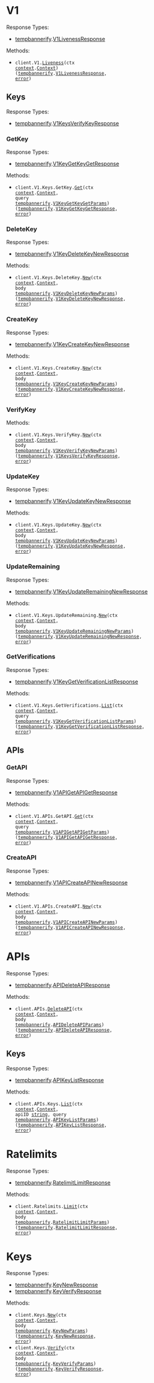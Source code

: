 # V1

Response Types:

- <a href="https://pkg.go.dev/github.com/stainless-sdks/TEMP_bannerify-go">tempbannerify</a>.<a href="https://pkg.go.dev/github.com/stainless-sdks/TEMP_bannerify-go#V1LivenessResponse">V1LivenessResponse</a>

Methods:

- <code title="get /v1/liveness">client.V1.<a href="https://pkg.go.dev/github.com/stainless-sdks/TEMP_bannerify-go#V1Service.Liveness">Liveness</a>(ctx <a href="https://pkg.go.dev/context">context</a>.<a href="https://pkg.go.dev/context#Context">Context</a>) (<a href="https://pkg.go.dev/github.com/stainless-sdks/TEMP_bannerify-go">tempbannerify</a>.<a href="https://pkg.go.dev/github.com/stainless-sdks/TEMP_bannerify-go#V1LivenessResponse">V1LivenessResponse</a>, <a href="https://pkg.go.dev/builtin#error">error</a>)</code>

## Keys

Response Types:

- <a href="https://pkg.go.dev/github.com/stainless-sdks/TEMP_bannerify-go">tempbannerify</a>.<a href="https://pkg.go.dev/github.com/stainless-sdks/TEMP_bannerify-go#V1KeysVerifyKeyResponse">V1KeysVerifyKeyResponse</a>

### GetKey

Response Types:

- <a href="https://pkg.go.dev/github.com/stainless-sdks/TEMP_bannerify-go">tempbannerify</a>.<a href="https://pkg.go.dev/github.com/stainless-sdks/TEMP_bannerify-go#V1KeyGetKeyGetResponse">V1KeyGetKeyGetResponse</a>

Methods:

- <code title="get /v1/keys.getKey">client.V1.Keys.GetKey.<a href="https://pkg.go.dev/github.com/stainless-sdks/TEMP_bannerify-go#V1KeyGetKeyService.Get">Get</a>(ctx <a href="https://pkg.go.dev/context">context</a>.<a href="https://pkg.go.dev/context#Context">Context</a>, query <a href="https://pkg.go.dev/github.com/stainless-sdks/TEMP_bannerify-go">tempbannerify</a>.<a href="https://pkg.go.dev/github.com/stainless-sdks/TEMP_bannerify-go#V1KeyGetKeyGetParams">V1KeyGetKeyGetParams</a>) (<a href="https://pkg.go.dev/github.com/stainless-sdks/TEMP_bannerify-go">tempbannerify</a>.<a href="https://pkg.go.dev/github.com/stainless-sdks/TEMP_bannerify-go#V1KeyGetKeyGetResponse">V1KeyGetKeyGetResponse</a>, <a href="https://pkg.go.dev/builtin#error">error</a>)</code>

### DeleteKey

Response Types:

- <a href="https://pkg.go.dev/github.com/stainless-sdks/TEMP_bannerify-go">tempbannerify</a>.<a href="https://pkg.go.dev/github.com/stainless-sdks/TEMP_bannerify-go#V1KeyDeleteKeyNewResponse">V1KeyDeleteKeyNewResponse</a>

Methods:

- <code title="post /v1/keys.deleteKey">client.V1.Keys.DeleteKey.<a href="https://pkg.go.dev/github.com/stainless-sdks/TEMP_bannerify-go#V1KeyDeleteKeyService.New">New</a>(ctx <a href="https://pkg.go.dev/context">context</a>.<a href="https://pkg.go.dev/context#Context">Context</a>, body <a href="https://pkg.go.dev/github.com/stainless-sdks/TEMP_bannerify-go">tempbannerify</a>.<a href="https://pkg.go.dev/github.com/stainless-sdks/TEMP_bannerify-go#V1KeyDeleteKeyNewParams">V1KeyDeleteKeyNewParams</a>) (<a href="https://pkg.go.dev/github.com/stainless-sdks/TEMP_bannerify-go">tempbannerify</a>.<a href="https://pkg.go.dev/github.com/stainless-sdks/TEMP_bannerify-go#V1KeyDeleteKeyNewResponse">V1KeyDeleteKeyNewResponse</a>, <a href="https://pkg.go.dev/builtin#error">error</a>)</code>

### CreateKey

Response Types:

- <a href="https://pkg.go.dev/github.com/stainless-sdks/TEMP_bannerify-go">tempbannerify</a>.<a href="https://pkg.go.dev/github.com/stainless-sdks/TEMP_bannerify-go#V1KeyCreateKeyNewResponse">V1KeyCreateKeyNewResponse</a>

Methods:

- <code title="post /v1/keys.createKey">client.V1.Keys.CreateKey.<a href="https://pkg.go.dev/github.com/stainless-sdks/TEMP_bannerify-go#V1KeyCreateKeyService.New">New</a>(ctx <a href="https://pkg.go.dev/context">context</a>.<a href="https://pkg.go.dev/context#Context">Context</a>, body <a href="https://pkg.go.dev/github.com/stainless-sdks/TEMP_bannerify-go">tempbannerify</a>.<a href="https://pkg.go.dev/github.com/stainless-sdks/TEMP_bannerify-go#V1KeyCreateKeyNewParams">V1KeyCreateKeyNewParams</a>) (<a href="https://pkg.go.dev/github.com/stainless-sdks/TEMP_bannerify-go">tempbannerify</a>.<a href="https://pkg.go.dev/github.com/stainless-sdks/TEMP_bannerify-go#V1KeyCreateKeyNewResponse">V1KeyCreateKeyNewResponse</a>, <a href="https://pkg.go.dev/builtin#error">error</a>)</code>

### VerifyKey

Methods:

- <code title="post /v1/keys.verifyKey">client.V1.Keys.VerifyKey.<a href="https://pkg.go.dev/github.com/stainless-sdks/TEMP_bannerify-go#V1KeyVerifyKeyService.New">New</a>(ctx <a href="https://pkg.go.dev/context">context</a>.<a href="https://pkg.go.dev/context#Context">Context</a>, body <a href="https://pkg.go.dev/github.com/stainless-sdks/TEMP_bannerify-go">tempbannerify</a>.<a href="https://pkg.go.dev/github.com/stainless-sdks/TEMP_bannerify-go#V1KeyVerifyKeyNewParams">V1KeyVerifyKeyNewParams</a>) (<a href="https://pkg.go.dev/github.com/stainless-sdks/TEMP_bannerify-go">tempbannerify</a>.<a href="https://pkg.go.dev/github.com/stainless-sdks/TEMP_bannerify-go#V1KeysVerifyKeyResponse">V1KeysVerifyKeyResponse</a>, <a href="https://pkg.go.dev/builtin#error">error</a>)</code>

### UpdateKey

Response Types:

- <a href="https://pkg.go.dev/github.com/stainless-sdks/TEMP_bannerify-go">tempbannerify</a>.<a href="https://pkg.go.dev/github.com/stainless-sdks/TEMP_bannerify-go#V1KeyUpdateKeyNewResponse">V1KeyUpdateKeyNewResponse</a>

Methods:

- <code title="post /v1/keys.updateKey">client.V1.Keys.UpdateKey.<a href="https://pkg.go.dev/github.com/stainless-sdks/TEMP_bannerify-go#V1KeyUpdateKeyService.New">New</a>(ctx <a href="https://pkg.go.dev/context">context</a>.<a href="https://pkg.go.dev/context#Context">Context</a>, body <a href="https://pkg.go.dev/github.com/stainless-sdks/TEMP_bannerify-go">tempbannerify</a>.<a href="https://pkg.go.dev/github.com/stainless-sdks/TEMP_bannerify-go#V1KeyUpdateKeyNewParams">V1KeyUpdateKeyNewParams</a>) (<a href="https://pkg.go.dev/github.com/stainless-sdks/TEMP_bannerify-go">tempbannerify</a>.<a href="https://pkg.go.dev/github.com/stainless-sdks/TEMP_bannerify-go#V1KeyUpdateKeyNewResponse">V1KeyUpdateKeyNewResponse</a>, <a href="https://pkg.go.dev/builtin#error">error</a>)</code>

### UpdateRemaining

Response Types:

- <a href="https://pkg.go.dev/github.com/stainless-sdks/TEMP_bannerify-go">tempbannerify</a>.<a href="https://pkg.go.dev/github.com/stainless-sdks/TEMP_bannerify-go#V1KeyUpdateRemainingNewResponse">V1KeyUpdateRemainingNewResponse</a>

Methods:

- <code title="post /v1/keys.updateRemaining">client.V1.Keys.UpdateRemaining.<a href="https://pkg.go.dev/github.com/stainless-sdks/TEMP_bannerify-go#V1KeyUpdateRemainingService.New">New</a>(ctx <a href="https://pkg.go.dev/context">context</a>.<a href="https://pkg.go.dev/context#Context">Context</a>, body <a href="https://pkg.go.dev/github.com/stainless-sdks/TEMP_bannerify-go">tempbannerify</a>.<a href="https://pkg.go.dev/github.com/stainless-sdks/TEMP_bannerify-go#V1KeyUpdateRemainingNewParams">V1KeyUpdateRemainingNewParams</a>) (<a href="https://pkg.go.dev/github.com/stainless-sdks/TEMP_bannerify-go">tempbannerify</a>.<a href="https://pkg.go.dev/github.com/stainless-sdks/TEMP_bannerify-go#V1KeyUpdateRemainingNewResponse">V1KeyUpdateRemainingNewResponse</a>, <a href="https://pkg.go.dev/builtin#error">error</a>)</code>

### GetVerifications

Response Types:

- <a href="https://pkg.go.dev/github.com/stainless-sdks/TEMP_bannerify-go">tempbannerify</a>.<a href="https://pkg.go.dev/github.com/stainless-sdks/TEMP_bannerify-go#V1KeyGetVerificationListResponse">V1KeyGetVerificationListResponse</a>

Methods:

- <code title="get /v1/keys.getVerifications">client.V1.Keys.GetVerifications.<a href="https://pkg.go.dev/github.com/stainless-sdks/TEMP_bannerify-go#V1KeyGetVerificationService.List">List</a>(ctx <a href="https://pkg.go.dev/context">context</a>.<a href="https://pkg.go.dev/context#Context">Context</a>, query <a href="https://pkg.go.dev/github.com/stainless-sdks/TEMP_bannerify-go">tempbannerify</a>.<a href="https://pkg.go.dev/github.com/stainless-sdks/TEMP_bannerify-go#V1KeyGetVerificationListParams">V1KeyGetVerificationListParams</a>) (<a href="https://pkg.go.dev/github.com/stainless-sdks/TEMP_bannerify-go">tempbannerify</a>.<a href="https://pkg.go.dev/github.com/stainless-sdks/TEMP_bannerify-go#V1KeyGetVerificationListResponse">V1KeyGetVerificationListResponse</a>, <a href="https://pkg.go.dev/builtin#error">error</a>)</code>

## APIs

### GetAPI

Response Types:

- <a href="https://pkg.go.dev/github.com/stainless-sdks/TEMP_bannerify-go">tempbannerify</a>.<a href="https://pkg.go.dev/github.com/stainless-sdks/TEMP_bannerify-go#V1APIGetAPIGetResponse">V1APIGetAPIGetResponse</a>

Methods:

- <code title="get /v1/apis.getApi">client.V1.APIs.GetAPI.<a href="https://pkg.go.dev/github.com/stainless-sdks/TEMP_bannerify-go#V1APIGetAPIService.Get">Get</a>(ctx <a href="https://pkg.go.dev/context">context</a>.<a href="https://pkg.go.dev/context#Context">Context</a>, query <a href="https://pkg.go.dev/github.com/stainless-sdks/TEMP_bannerify-go">tempbannerify</a>.<a href="https://pkg.go.dev/github.com/stainless-sdks/TEMP_bannerify-go#V1APIGetAPIGetParams">V1APIGetAPIGetParams</a>) (<a href="https://pkg.go.dev/github.com/stainless-sdks/TEMP_bannerify-go">tempbannerify</a>.<a href="https://pkg.go.dev/github.com/stainless-sdks/TEMP_bannerify-go#V1APIGetAPIGetResponse">V1APIGetAPIGetResponse</a>, <a href="https://pkg.go.dev/builtin#error">error</a>)</code>

### CreateAPI

Response Types:

- <a href="https://pkg.go.dev/github.com/stainless-sdks/TEMP_bannerify-go">tempbannerify</a>.<a href="https://pkg.go.dev/github.com/stainless-sdks/TEMP_bannerify-go#V1APICreateAPINewResponse">V1APICreateAPINewResponse</a>

Methods:

- <code title="post /v1/apis.createApi">client.V1.APIs.CreateAPI.<a href="https://pkg.go.dev/github.com/stainless-sdks/TEMP_bannerify-go#V1APICreateAPIService.New">New</a>(ctx <a href="https://pkg.go.dev/context">context</a>.<a href="https://pkg.go.dev/context#Context">Context</a>, body <a href="https://pkg.go.dev/github.com/stainless-sdks/TEMP_bannerify-go">tempbannerify</a>.<a href="https://pkg.go.dev/github.com/stainless-sdks/TEMP_bannerify-go#V1APICreateAPINewParams">V1APICreateAPINewParams</a>) (<a href="https://pkg.go.dev/github.com/stainless-sdks/TEMP_bannerify-go">tempbannerify</a>.<a href="https://pkg.go.dev/github.com/stainless-sdks/TEMP_bannerify-go#V1APICreateAPINewResponse">V1APICreateAPINewResponse</a>, <a href="https://pkg.go.dev/builtin#error">error</a>)</code>

# APIs

Response Types:

- <a href="https://pkg.go.dev/github.com/stainless-sdks/TEMP_bannerify-go">tempbannerify</a>.<a href="https://pkg.go.dev/github.com/stainless-sdks/TEMP_bannerify-go#APIDeleteAPIResponse">APIDeleteAPIResponse</a>

Methods:

- <code title="post /v1/apis.deleteApi">client.APIs.<a href="https://pkg.go.dev/github.com/stainless-sdks/TEMP_bannerify-go#APIService.DeleteAPI">DeleteAPI</a>(ctx <a href="https://pkg.go.dev/context">context</a>.<a href="https://pkg.go.dev/context#Context">Context</a>, body <a href="https://pkg.go.dev/github.com/stainless-sdks/TEMP_bannerify-go">tempbannerify</a>.<a href="https://pkg.go.dev/github.com/stainless-sdks/TEMP_bannerify-go#APIDeleteAPIParams">APIDeleteAPIParams</a>) (<a href="https://pkg.go.dev/github.com/stainless-sdks/TEMP_bannerify-go">tempbannerify</a>.<a href="https://pkg.go.dev/github.com/stainless-sdks/TEMP_bannerify-go#APIDeleteAPIResponse">APIDeleteAPIResponse</a>, <a href="https://pkg.go.dev/builtin#error">error</a>)</code>

## Keys

Response Types:

- <a href="https://pkg.go.dev/github.com/stainless-sdks/TEMP_bannerify-go">tempbannerify</a>.<a href="https://pkg.go.dev/github.com/stainless-sdks/TEMP_bannerify-go#APIKeyListResponse">APIKeyListResponse</a>

Methods:

- <code title="get /v1/apis/{apiId}/keys">client.APIs.Keys.<a href="https://pkg.go.dev/github.com/stainless-sdks/TEMP_bannerify-go#APIKeyService.List">List</a>(ctx <a href="https://pkg.go.dev/context">context</a>.<a href="https://pkg.go.dev/context#Context">Context</a>, apiID <a href="https://pkg.go.dev/builtin#string">string</a>, query <a href="https://pkg.go.dev/github.com/stainless-sdks/TEMP_bannerify-go">tempbannerify</a>.<a href="https://pkg.go.dev/github.com/stainless-sdks/TEMP_bannerify-go#APIKeyListParams">APIKeyListParams</a>) (<a href="https://pkg.go.dev/github.com/stainless-sdks/TEMP_bannerify-go">tempbannerify</a>.<a href="https://pkg.go.dev/github.com/stainless-sdks/TEMP_bannerify-go#APIKeyListResponse">APIKeyListResponse</a>, <a href="https://pkg.go.dev/builtin#error">error</a>)</code>

# Ratelimits

Response Types:

- <a href="https://pkg.go.dev/github.com/stainless-sdks/TEMP_bannerify-go">tempbannerify</a>.<a href="https://pkg.go.dev/github.com/stainless-sdks/TEMP_bannerify-go#RatelimitLimitResponse">RatelimitLimitResponse</a>

Methods:

- <code title="post /v1/ratelimits.limit">client.Ratelimits.<a href="https://pkg.go.dev/github.com/stainless-sdks/TEMP_bannerify-go#RatelimitService.Limit">Limit</a>(ctx <a href="https://pkg.go.dev/context">context</a>.<a href="https://pkg.go.dev/context#Context">Context</a>, body <a href="https://pkg.go.dev/github.com/stainless-sdks/TEMP_bannerify-go">tempbannerify</a>.<a href="https://pkg.go.dev/github.com/stainless-sdks/TEMP_bannerify-go#RatelimitLimitParams">RatelimitLimitParams</a>) (<a href="https://pkg.go.dev/github.com/stainless-sdks/TEMP_bannerify-go">tempbannerify</a>.<a href="https://pkg.go.dev/github.com/stainless-sdks/TEMP_bannerify-go#RatelimitLimitResponse">RatelimitLimitResponse</a>, <a href="https://pkg.go.dev/builtin#error">error</a>)</code>

# Keys

Response Types:

- <a href="https://pkg.go.dev/github.com/stainless-sdks/TEMP_bannerify-go">tempbannerify</a>.<a href="https://pkg.go.dev/github.com/stainless-sdks/TEMP_bannerify-go#KeyNewResponse">KeyNewResponse</a>
- <a href="https://pkg.go.dev/github.com/stainless-sdks/TEMP_bannerify-go">tempbannerify</a>.<a href="https://pkg.go.dev/github.com/stainless-sdks/TEMP_bannerify-go#KeyVerifyResponse">KeyVerifyResponse</a>

Methods:

- <code title="post /v1/keys">client.Keys.<a href="https://pkg.go.dev/github.com/stainless-sdks/TEMP_bannerify-go#KeyService.New">New</a>(ctx <a href="https://pkg.go.dev/context">context</a>.<a href="https://pkg.go.dev/context#Context">Context</a>, body <a href="https://pkg.go.dev/github.com/stainless-sdks/TEMP_bannerify-go">tempbannerify</a>.<a href="https://pkg.go.dev/github.com/stainless-sdks/TEMP_bannerify-go#KeyNewParams">KeyNewParams</a>) (<a href="https://pkg.go.dev/github.com/stainless-sdks/TEMP_bannerify-go">tempbannerify</a>.<a href="https://pkg.go.dev/github.com/stainless-sdks/TEMP_bannerify-go#KeyNewResponse">KeyNewResponse</a>, <a href="https://pkg.go.dev/builtin#error">error</a>)</code>
- <code title="post /v1/keys/verify">client.Keys.<a href="https://pkg.go.dev/github.com/stainless-sdks/TEMP_bannerify-go#KeyService.Verify">Verify</a>(ctx <a href="https://pkg.go.dev/context">context</a>.<a href="https://pkg.go.dev/context#Context">Context</a>, body <a href="https://pkg.go.dev/github.com/stainless-sdks/TEMP_bannerify-go">tempbannerify</a>.<a href="https://pkg.go.dev/github.com/stainless-sdks/TEMP_bannerify-go#KeyVerifyParams">KeyVerifyParams</a>) (<a href="https://pkg.go.dev/github.com/stainless-sdks/TEMP_bannerify-go">tempbannerify</a>.<a href="https://pkg.go.dev/github.com/stainless-sdks/TEMP_bannerify-go#KeyVerifyResponse">KeyVerifyResponse</a>, <a href="https://pkg.go.dev/builtin#error">error</a>)</code>

